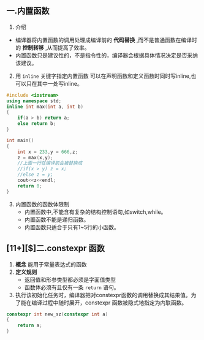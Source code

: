## 一.内置函数

1. 介绍
  +	编译器将内置函数的调用处理成编译前的 **代码替换** ,而不是普通函数在编译时的 **控制转移** ,从而提高了效率。
  +	内置函数只是建议性的，不是指令性的，编译器会根据具体情况决定是否采纳该建议。

2.	用 `inline` 关键字指定内置函数
	可以在声明函数和定义函数时同时写inline,也可以只在其中一处写inline。
```c++
#include <iostream>
using namespace std;
inline int max(int a, int b)
{
	if(a > b) return a;
	else return b;
}

int main()
{
	int x = 233,y = 666,z;
	z = max(x,y);
	//上面一行在编译前会被替换成
	//if(x > y) z = x;
	//else z = y;
	cout<<z<<endl;
	return 0;
}
```

3. 	内置函数的函数体限制
	+	内置函数中,不能含有复杂的结构控制语句,如switch,while。
	+	内置函数不能是递归函数。
	+	内置函数只适合于只有1~5行的小函数。

## \[11+\][$]二.constexpr 函数
1.	**概念** 能用于常量表达式的函数
2.	**定义规则**
	+	返回值和形参类型都必须是字面值类型
	+	函数体必须有且仅有一条 `return` 语句。
3.	执行该初始化任务时，编译器把对constexpr函数的调用替换成其结果值。为了能在编译过程中随时展开，constexpr 函数被隐式地指定为内联函数。

```c++
constexpr int new_sz(constexpr int a)
{
    return a;
}
```


